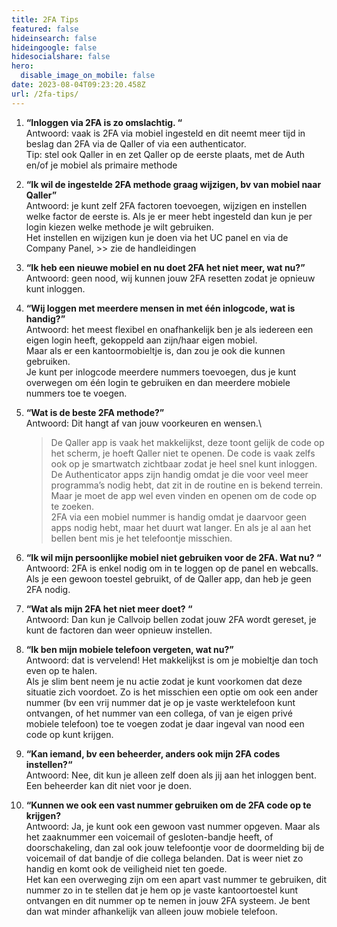 ```yaml
---
title: 2FA Tips
featured: false
hideinsearch: false
hideingoogle: false
hidesocialshare: false
hero:
  disable_image_on_mobile: false
date: 2023-08-04T09:23:20.458Z
url: /2fa-tips/
---
```



1. **“Inloggen via 2FA is zo omslachtig. “**\
   Antwoord: vaak is 2FA via mobiel ingesteld en dit neemt meer tijd in beslag dan 2FA via de Qaller of via een authenticator.\
   Tip: stel ook Qaller in en zet Qaller op de eerste plaats, met de Auth en/of je mobiel als primaire methode
2. **“Ik wil de ingestelde 2FA methode graag wijzigen, bv van mobiel naar Qaller”**\
   Antwoord: je kunt zelf 2FA factoren toevoegen, wijzigen en instellen welke factor de eerste is. Als je er meer hebt ingesteld dan kun je per login kiezen welke methode je wilt gebruiken.\
   Het instellen en wijzigen kun je doen via het UC panel en via de Company Panel, >> zie de handleidingen
3. **“Ik heb een nieuwe mobiel en nu doet 2FA het niet meer, wat nu?”**\
   Antwoord: geen nood, wij kunnen jouw 2FA resetten zodat je opnieuw kunt inloggen.
4. **“Wij loggen met meerdere mensen in met één inlogcode, wat is handig?”**\
   Antwoord: het meest flexibel en onafhankelijk ben je als iedereen een eigen login heeft, gekoppeld aan zijn/haar eigen mobiel.\
   Maar als er een kantoormobieltje is, dan zou je ook die kunnen gebruiken.\
   Je kunt per inlogcode meerdere nummers toevoegen, dus je kunt overwegen om één login te gebruiken en dan meerdere mobiele nummers toe te voegen.
5. **“Wat is de beste 2FA methode?”**\
   Antwoord: Dit hangt af van jouw voorkeuren en wensen.\

   > De Qaller app is vaak het makkelijkst, deze toont gelijk de code op het scherm, je hoeft Qaller niet te openen. De code is vaak zelfs ook op je smartwatch zichtbaar zodat je heel snel kunt inloggen.\
   > De Authenticator apps zijn handig omdat je die voor veel meer programma’s nodig hebt, dat zit in de routine en is bekend terrein. Maar je moet de app wel even vinden en openen om de code op te zoeken.\
   > 2FA via een mobiel nummer is handig omdat je daarvoor geen apps nodig hebt, maar het duurt wat langer. En als je al aan het bellen bent mis je het telefoontje misschien.
6. **“Ik wil mijn persoonlijke mobiel niet gebruiken voor de 2FA. Wat nu? “**\
   Antwoord: 2FA is enkel nodig om in te loggen op de panel en webcalls. Als je een gewoon toestel gebruikt, of de Qaller app, dan heb je geen 2FA nodig.
7. **“Wat als mijn 2FA het niet meer doet? “**\
   Antwoord: Dan kun je Callvoip bellen zodat jouw 2FA wordt gereset, je kunt de factoren dan weer opnieuw instellen.
8. **“Ik ben mijn mobiele telefoon vergeten, wat nu?”**\
   Antwoord: dat is vervelend! Het makkelijkst is om je mobieltje dan toch even op te halen.\
   Als je slim bent neem je nu actie zodat je kunt voorkomen dat deze situatie zich voordoet. Zo is het misschien een optie om ook een ander nummer (bv een vrij nummer dat je op je vaste werktelefoon kunt ontvangen, of het nummer van een collega, of van je eigen privé mobiele telefoon) toe te voegen zodat je daar ingeval van nood een code op kunt krijgen.
9. **“Kan iemand, bv een beheerder, anders ook mijn 2FA codes instellen?“**\
   Antwoord: Nee, dit kun je alleen zelf doen als jij aan het inloggen bent. Een beheerder kan dit niet voor je doen.  
10. **“Kunnen we ook een vast nummer gebruiken om de 2FA code op te krijgen?**\
    Antwoord: Ja, je kunt ook een gewoon vast nummer opgeven. Maar als het zaaknummer een voicemail of gesloten-bandje heeft, of doorschakeling, dan zal ook jouw telefoontje voor de doormelding bij de voicemail of dat bandje of die collega belanden. Dat is weer niet zo handig en komt ook de veiligheid niet ten goede.\
    Het kan een overweging zijn om een apart vast nummer te gebruiken, dit nummer zo in te stellen dat je hem op je vaste kantoortoestel kunt ontvangen en dit nummer op te nemen in jouw 2FA systeem. Je bent dan wat minder afhankelijk van alleen jouw mobiele telefoon.